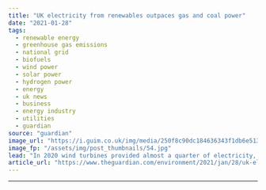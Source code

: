 ```yaml
---
title: "UK electricity from renewables outpaces gas and coal power"
date: "2021-01-28"
tags: 
  - renewable energy
  - greenhouse gas emissions
  - national grid
  - biofuels
  - wind power
  - solar power
  - hydrogen power
  - energy
  - uk news
  - business
  - energy industry
  - utilities
  - guardian
source: "guardian"
image_url: "https://i.guim.co.uk/img/media/250f8c90dc184636343f1db6e513d068cfc75b8d/0_237_5472_3283/master/5472.jpg?width=460&quality=85&auto=format&fit=max&s=0bbc231f1a8d15ec4494329f0c2194e1"
image_fp: "/assets/img/post_thumbnails/54.jpg"
lead: "In 2020 wind turbines provided almost a quarter of electricity, and in EU renewable energy outperformed fossil fuelsThe UK’s renewable electricity outpaced its fossil fuel generation for the first time in 2020 and could remain the largest source of e..."
article_url: "https://www.theguardian.com/environment/2021/jan/28/uk-electricity-from-renewables-outpaces-gas-and-coal-power"
---
```


---
